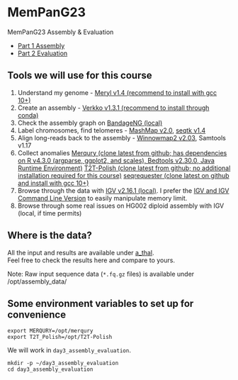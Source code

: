 # MemPanG23
MemPanG23 Assembly &amp; Evaluation

* [Part 1 Assembly](https://github.com/arangrhie/MemPanG23/blob/main/Part1_Assembly.md)
* [Part 2 Evaluation](https://github.com/arangrhie/MemPanG23/blob/main/Part2_Evaluation.md)

## Tools we will use for this course
1. Understand my genome - [Meryl v1.4 (recommend to install with gcc 10+)](https://github.com/marbl/meryl)
2. Create an assembly - [Verkko v1.3.1 (recommend to install through conda)](https://github.com/marbl/verkko)
3. Check the assembly graph on [BandageNG (local)](https://github.com/asl/BandageNG)
4. Label chromosomes, find telomeres - [MashMap v2.0](https://github.com/marbl/mashmap), [seqtk v1.4](https://github.com/lh3/seqtk)
5. Align long-reads back to the assembly - [Winnowmap2 v2.03](https://github.com/marbl/winnowmap), Samtools v1.17
6. Collect anomalies
   [Merqury (clone latest from github; has dependencies on R v4.3.0 (argparse, ggplot2, and scales), Bedtools v2.30.0, Java Runtime Environment)](https://github.com/marbl/merqury)
   [T2T-Polish (clone latest from github; no additional installation required for this course)](https://github.com/arangrhie/T2T-Polish)
   [seqrequester (clone latest on github and install with gcc 10+)](https://github.com/marbl/seqrequester)
7. Browse through the data with [IGV v2.16.1 (local)](https://software.broadinstitute.org/software/igv/download). I prefer the [IGV and IGV Command Line Version](https://data.broadinstitute.org/igv/projects/downloads/2.16/IGV_2.16.1.zip) to easily manipulate memory limit.
8. Browse through some real issues on HG002 diploid assembly with IGV (local, if time permits)

## Where is the data?
All the input and results are available under [a_thal](https://s3-us-west-2.amazonaws.com/human-pangenomics/index.html?prefix=T2T/scratch/a_thal/).  
Feel free to check the results here and compare to yours.

Note: Raw input sequence data (`*.fq.gz` files) is available under /opt/assembly_data/

## Some environment variables to set up for convenience
```
export MERQURY=/opt/merqury
export T2T_Polish=/opt/T2T-Polish
```

We will work in `day3_assembly_evaluation`.
```
mkdir -p ~/day3_assembly_evaluation
cd day3_assembly_evaluation
```
